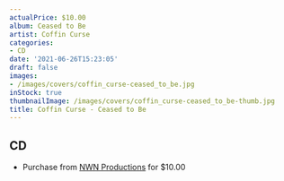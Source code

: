 ```yaml
---
actualPrice: $10.00
album: Ceased to Be
artist: Coffin Curse
categories:
- CD
date: '2021-06-26T15:23:05'
draft: false
images:
- /images/covers/coffin_curse-ceased_to_be.jpg
inStock: true
thumbnailImage: /images/covers/coffin_curse-ceased_to_be-thumb.jpg
title: Coffin Curse - Ceased to Be
---
```


## CD
* Purchase from [NWN Productions](http://shop.nwnprod.com/index.php?route=product/product&path=93&product_id=9850&sort=pd.name&order=ASC) for $10.00
